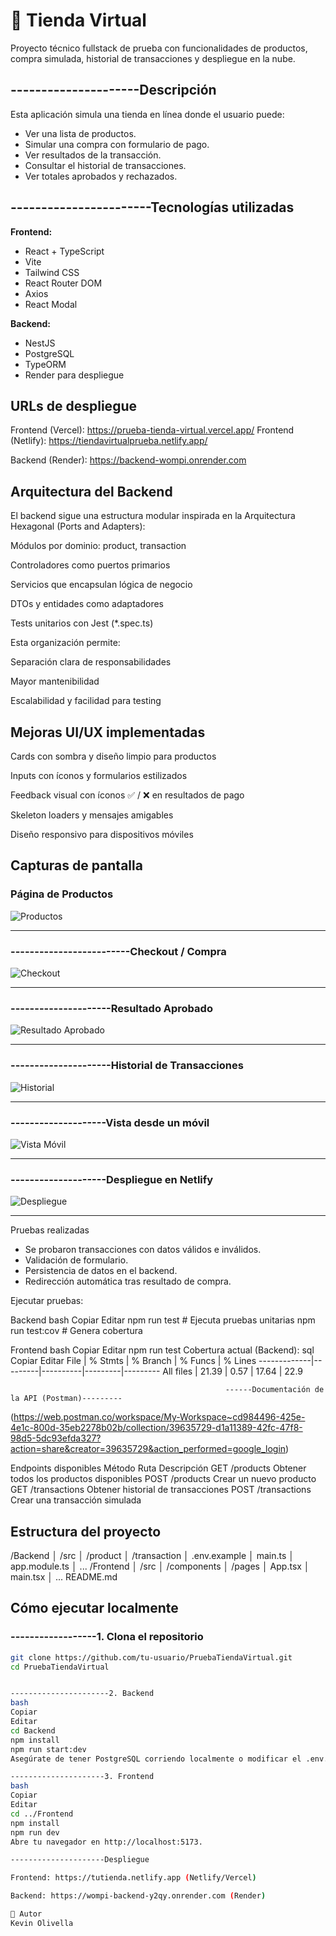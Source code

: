 # 🛒 Tienda Virtual

Proyecto técnico fullstack de prueba con funcionalidades de productos, compra simulada, historial de transacciones y despliegue en la nube.

## ---------------------Descripción

Esta aplicación simula una tienda en línea donde el usuario puede:
- Ver una lista de productos.
- Simular una compra con formulario de pago.
- Ver resultados de la transacción.
- Consultar el historial de transacciones.
- Ver totales aprobados y rechazados.

## -----------------------Tecnologías utilizadas

**Frontend:**
- React + TypeScript
- Vite
- Tailwind CSS
- React Router DOM
- Axios
- React Modal

**Backend:**
- NestJS
- PostgreSQL
- TypeORM
- Render para despliegue

## URLs de despliegue

Frontend (Vercel): https://prueba-tienda-virtual.vercel.app/
Frontend (Netlify): https://tiendavirtualprueba.netlify.app/

Backend (Render): https://backend-wompi.onrender.com


  ##     Arquitectura del Backend

El backend sigue una estructura modular inspirada en la Arquitectura Hexagonal (Ports and Adapters):

Módulos por dominio: product, transaction

Controladores como puertos primarios

Servicios que encapsulan lógica de negocio

DTOs y entidades como adaptadores

Tests unitarios con Jest (*.spec.ts)

Esta organización permite:

Separación clara de responsabilidades

Mayor mantenibilidad

Escalabilidad y facilidad para testing

  ##  Mejoras UI/UX implementadas

Cards con sombra y diseño limpio para productos

Inputs con íconos y formularios estilizados

Feedback visual con íconos ✅ / ❌ en resultados de pago

Skeleton loaders y mensajes amigables

Diseño responsivo para dispositivos móviles

## Capturas de pantalla

### Página de Productos
![Productos](./screenshots/product.jpg)

---

### -------------------------Checkout / Compra
![Checkout](./screenshots/checkout.jpg)

---

### ---------------------Resultado Aprobado
![Resultado Aprobado](./screenshots/resultado-aprobado.jpg)

---

### ---------------------Historial de Transacciones
![Historial](./screenshots/historial.jpg)

---

### --------------------Vista desde un móvil
![Vista Móvil](./screenshots/vista-movil.jpg)

---
### --------------------Despliegue en Netlify
![Despliegue](./screenshots/despliegue-netlify.jpg)

---

Pruebas realizadas

- Se probaron transacciones con datos válidos e inválidos.
- Validación de formulario.
- Persistencia de datos en el backend.
- Redirección automática tras resultado de compra.

Ejecutar pruebas:

Backend
bash
Copiar
Editar
npm run test        # Ejecuta pruebas unitarias
npm run test:cov    # Genera cobertura

Frontend
bash
Copiar
Editar
npm run test
Cobertura actual (Backend):
sql
Copiar
Editar
File         | % Stmts | % Branch | % Funcs | % Lines
-------------|---------|----------|---------|---------
All files    |  21.39  |   0.57   |  17.64  |  22.9
 

                                                    ------Documentación de la API (Postman)---------

(https://web.postman.co/workspace/My-Workspace~cd984496-425e-4e1c-800d-35eb2278b02b/collection/39635729-d1a11389-42fc-47f8-98d5-5dc93efda327?action=share&creator=39635729&action_performed=google_login)

Endpoints disponibles
Método	Ruta	Descripción
GET	/products	Obtener todos los productos disponibles
POST	/products	Crear un nuevo producto
GET	/transactions	Obtener historial de transacciones
POST	/transactions	Crear una transacción simulada


##  Estructura del proyecto

/Backend
│ /src
│ /product
│ /transaction
│ .env.example
│ main.ts
│ app.module.ts
│ ...
/Frontend
│ /src
│ /components
│ /pages
│ App.tsx
│ main.tsx
│ ...
README.md


## Cómo ejecutar localmente

### ------------------1. Clona el repositorio

```bash
git clone https://github.com/tu-usuario/PruebaTiendaVirtual.git
cd PruebaTiendaVirtual


----------------------2. Backend
bash
Copiar
Editar
cd Backend
npm install
npm run start:dev
Asegúrate de tener PostgreSQL corriendo localmente o modificar el .env.

---------------------3. Frontend
bash
Copiar
Editar
cd ../Frontend
npm install
npm run dev
Abre tu navegador en http://localhost:5173.

---------------------Despliegue

Frontend: https://tutienda.netlify.app (Netlify/Vercel)

Backend: https://wompi-backend-y2qy.onrender.com (Render)

👤 Autor
Kevin Olivella